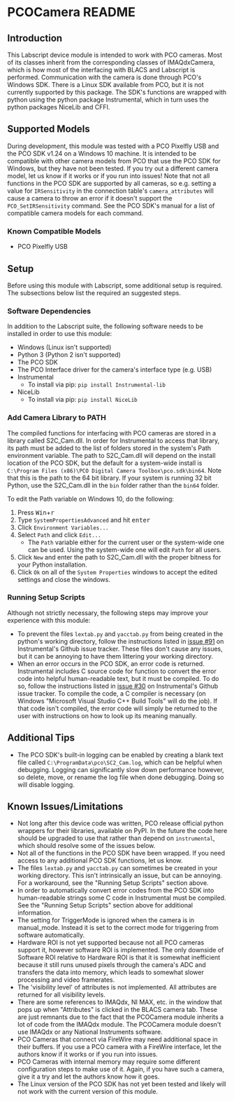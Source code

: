 # PCOCamera README

## Introduction

This Labscript device module is intended to work with PCO cameras.
Most of its classes inherit from the corresponding classes of IMAQdxCamera, which is how most of the interfacing with BLACS and Labscript is performed.
Communication with the camera is done through PCO's Windows SDK.
There is a Linux SDK available from PCO, but it is not currently supported by this package.
The SDK's functions are wrapped with python using the python package Instrumental, which in turn uses the python packages NiceLib and CFFI.

## Supported Models

During development, this module was tested with a PCO Pixelfly USB and the PCO SDK v1.24 on a Windows 10 machine.
It is intended to be compatible with other camera models from PCO that use the PCO SDK for Windows, but they have not been tested.
If you try out a different camera model, let us know if it works or if you run into issues!
Note that not all functions in the PCO SDK are supported by all cameras, so e.g. setting a value for `IRSensitivity` in the connection table's `camera_attributes` will cause a camera to throw an error if it doesn't support the `PCO_SetIRSensitivity` command.
See the PCO SDK's manual for a list of compatible camera models for each command.

### Known Compatible Models

* PCO Pixelfly USB

## Setup

Before using this module with Labscript, some additional setup is required.
The subsections below list the required an suggested steps.

### Software Dependencies

In addition to the Labscript suite, the following software needs to be installed in order to use this module:

* Windows (Linux isn't supported)
* Python 3 (Python 2 isn't supported)
* The PCO SDK
* The PCO Interface driver for the camera's interface type (e.g. USB)
* Instrumental
  * To install via pip: `pip install Instrumental-lib`
* NiceLib
  * To install via pip: `pip install NiceLib`

### Add Camera Library to PATH

The compiled functions for interfacing with PCO cameras are stored in a library called S2C_Cam.dll.
In order for Instrumental to access that library, its path must be added to the list of folders stored in the system's Path environment variable.
The path to S2C_Cam.dll will depend on the install location of the PCO SDK, but the default for a system-wide install is `C:\Program Files (x86)\PCO Digital Camera Toolbox\pco.sdk\bin64`.
Note that this is the path to the 64 bit library.
If your system is running 32 bit Python, use the S2C_Cam.dll in the `bin` folder rather than the `bin64` folder.

To edit the Path variable on Windows 10, do the following:

1. Press <kbd>Win</kbd>+<kbd>r</kbd>
2. Type `SystemPropertiesAdvanced` and hit <kbd>enter</kbd>
3. Click `Environment Variables...`
4. Select `Path` and click `Edit...`
    * The `Path` variable either for the current user or the system-wide one can be used.
    Using the system-wide one will edit `Path` for all users.
5. Click `New` and enter the path to S2C_Cam.dll with the proper bitness for your Python installation.
6. Click `Ok` on all of the `System Properties` windows to accept the edited settings and close the windows.

### Running Setup Scripts

Although not strictly necessary, the following steps may improve your experience with this module:

* To prevent the files `lextab.py` and `yacctab.py` from being created in the python's working directory, follow the instructions listed in [issue #91](https://github.com/mabuchilab/Instrumental/issues/91) on Instrumental's Github issue tracker.
These files don't cause any issues, but it can be annoying to have them littering your working directory.
* When an error occurs in the PCO SDK, an error code is returned.
Instrumental includes C source code for function to convert the error code into helpful human-readable text, but it must be compiled.
To do so, follow the instructions listed in [issue #30](https://github.com/mabuchilab/Instrumental/issues/30) on Instrumental's Github issue tracker.
To compile the code, a C compiler is necessary (on Windows "Microsoft Visual Studio C++ Build Tools" will do the job).
If that code isn't compiled, the error code will simply be returned to the user with instructions on how to look up its meaning manually.

## Additional Tips

* The PCO SDK's built-in logging can be enabled by creating a blank text file called `C:\ProgramData\pco\SC2_Cam.log`, which can be helpful when debugging.
Logging can significantly slow down performance however, so delete, move, or rename the log file when done debugging.
Doing so will disable logging.

## Known Issues/Limitations

* Not long after this device code was written, PCO release official python wrappers for their libraries, available on PyPI.
In the future the code here should be upgraded to use that rather than depend on `instrumental`, which should resolve some of the issues below.
* Not all of the functions in the PCO SDK have been wrapped.
If you need access to any additional PCO SDK functions, let us know.
* The files `lextab.py` and `yacctab.py` can sometimes be created in your working directory.
This isn't intrinsically an issue, but can be annoying.
For a workaround, see the "Running Setup Scripts" section above.
* In order to automatically convert error codes from the PCO SDK into human-readable strings some C code in Instrumental must be compiled.
See the "Running Setup Scripts" section above for additional information.
* The setting for TriggerMode is ignored when the camera is in manual_mode.
Instead it is set to the correct mode for triggering from software automatically.
* Hardware ROI is not yet supported because not all PCO cameras support it, however software ROI is implemented.
The only downside of Software ROI relative to Hardware ROI is that it is somewhat inefficient because it still runs unused pixels through the camera's ADC and transfers the data into memory, which leads to somewhat slower processing and video framerates.
* The 'visibility level' of attributes is not implemented.
All attributes are returned for all visibility levels.
* There are some references to IMAQdx, NI MAX, etc. in the window that pops up when "Attributes" is clicked in the BLACS camera tab.
These are just remnants due to the fact that the PCOCamera module inherits a lot of code from the IMAQdx module.
The PCOCamera module doesn't use IMAQdx or any National Instruments software.
* PCO Cameras that connect via FireWire may need additional space in their buffers.
If you use a PCO camera with a FireWire interface, let the authors know if it works or if you run into issues.
* PCO Cameras with internal memory may require some different configuration steps to make use of it.
Again, if you have such a camera, give it a try and let the authors know how it goes.
* The Linux version of the PCO SDK has not yet been tested and likely will not work with the current version of this module.
